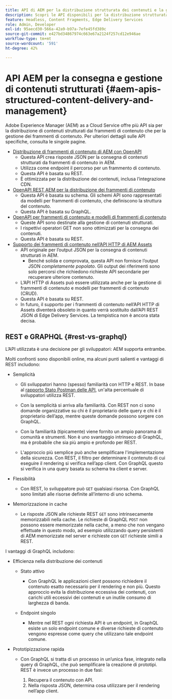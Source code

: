 ```yaml
---
title: API di AEM per la distribuzione strutturata dei contenuti e la gestione dei frammenti di contenuto
description: Scopri le API disponibili per la distribuzione strutturata dei contenuti e la gestione dei frammenti di contenuto
feature: Headless, Content Fragments, Edge Delivery Services
role: Admin, Developer
exl-id: 95aecd30-566a-42a9-b97a-7efe45fd389c
source-git-commit: e427bd34867974c663e67a2124f257cd12e946ae
workflow-type: tm+mt
source-wordcount: '591'
ht-degree: 42%

---
```


# API AEM per la consegna e gestione di contenuti strutturati {#aem-apis-structured-content-delivery-and-management}

Adobe Experience Manager (AEM) as a Cloud Service offre più API sia per la distribuzione di contenuti strutturati dai frammenti di contenuto che per la gestione dei frammenti di contenuto. Per ulteriori dettagli sulle API specifiche, consulta le singole pagine.

* [Distribuzione di frammenti di contenuto di AEM con OpenAPI](/help/headless/aem-content-fragment-delivery-with-openapi.md)
   * Questa API crea risposte JSON per la consegna di contenuti strutturati da frammenti di contenuto in AEM.
   * Utilizza come endpoint il percorso per un frammento di contenuto.
   * Questa API è basata su REST.
   * È ottimizzata per la distribuzione dei contenuti, inclusa l’integrazione CDN.
* [OpenAPI REST AEM per la distribuzione dei frammenti di contenuto](/help/headless/graphql-api/content-fragments.md)
   * Questa API è basata su schema. Gli schemi API sono rappresentati da modelli per frammenti di contenuto, che definiscono la struttura del contenuto.
   * Questa API è basata su GraphQL.
* [OpenAPI per frammenti di contenuto e modelli di frammenti di contenuto](/help/headless/content-fragment-openapis.md)
   * Queste API sono destinate alla gestione di contenuti strutturati.
   * I rispettivi operatori GET non sono ottimizzati per la consegna dei contenuti.
   * Questa API è basata su REST.
* [Supporto dei frammenti di contenuto nell’API HTTP di AEM Assets](/help/assets/content-fragments/assets-api-content-fragments.md)
   * API originale per l’output JSON per la consegna di contenuti strutturati in AEM.
      * Benché solida e comprovata, questa API non fornisce l’output JSON *completamente popolato*. Gli output dei riferimenti sono solo percorsi che richiedono richieste API secondarie per recuperare ulteriore contenuto.
   * L’API HTTP di Assets può essere utilizzata anche per la gestione di frammenti di contenuto e modelli per frammenti di contenuto (CRUD).
   * Questa API è basata su REST.
   * In futuro, il supporto per i frammenti di contenuto nell’API HTTP di Assets diventerà obsoleto in quanto verrà sostituito dall’API REST JSON di Edge Delivery Services. La tempistica non è ancora stata decisa.

## REST e GRAPHQL {#rest-vs-graphql}

L’API utilizzata è una decisione per gli sviluppatori: AEM supporta entrambe.

Molti confronti sono disponibili online, ma alcuni punti salienti e vantaggi di REST includono:

* Semplicità

   * Gli sviluppatori hanno (spesso) familiarità con HTTP e REST. In base al [rapporto Stato Postman delle API](https://www.postman.com/state-of-api/), un&#39;alta percentuale di sviluppatori utilizza REST.

   * Con la semplicità si arriva alla familiarità. Con REST non ci sono domande organizzative su chi è il proprietario delle query e chi è il proprietario dell’app, mentre queste domande possono sorgere con GraphQL.

   * Con la familiarità (tipicamente) viene fornito un ampio panorama di comunità e strumenti. Non è uno svantaggio intrinseco di GraphQL, ma è probabile che sia più ampio e profondo per REST.

   * L&#39;approccio più semplice può anche semplificare l&#39;implementazione della sicurezza. Con REST, il filtro per determinare il contenuto di cui eseguire il rendering si verifica nell’app client. Con GraphQL questo si verifica in una query basata su schema tra client e server.

* Flessibilità

   * Con REST, lo sviluppatore può `GET` qualsiasi risorsa. Con GraphQL sono limitati alle risorse definite all’interno di uno schema.

* Memorizzazione in cache

   * Le risposte JSON alle richieste REST `GET` sono intrinsecamente memorizzabili nella cache. Le richieste di GraphQL `POST` non possono essere memorizzate nella cache, a meno che non vengano effettuate in questo modo, ad esempio utilizzando query persistenti di AEM memorizzate nel server e richieste con `GET` richieste simili a REST.

I vantaggi di GraphQL includono:

* Efficienza nella distribuzione dei contenuti

   * Stato attivo

      * Con GraphQL le applicazioni client possono richiedere il contenuto esatto necessario per il rendering e non più. Questo approccio evita la distribuzione eccessiva dei contenuti, con carichi utili eccessivi dei contenuti e un inutile consumo di larghezza di banda.

   * Endpoint singolo

      * Mentre nel REST ogni richiesta API è un endpoint, in GraphQL esiste un solo endpoint comune e diverse richieste di contenuto vengono espresse come query che utilizzano tale endpoint comune.

* Prototipizzazione rapida

   * Con GraphQL si tratta di un processo in un’unica fase, integrato nella query di GraphQL, che può semplificare la creazione di prototipi. REST è invece un processo in due fasi:

      1. Recupera il contenuto con API.
      2. Nella risposta JSON, determina cosa utilizzare per il rendering nell’app client.
